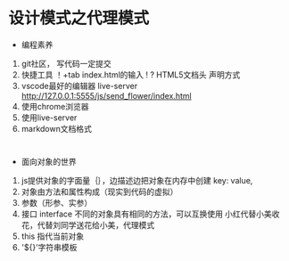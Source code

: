 # 设计模式之代理模式

- 编程素养
1. git社区， 写代码一定提交
2. 快捷工具
   ！+tab index.html的输入
   !  ?  HTML5文档头 声明方式
3. vscode最好的编辑器
   live-server
   http://127.0.0.1:5555/js/send_flower/index.html
4. 使用chrome浏览器
5. 使用live-server
6. markdown文档格式
 # <h1></h1>


 - 面向对象的世界
 1. js提供对象的字面量｛｝，边描述边把对象在内存中创建
   key: value,
 2. 对象由方法和属性构成（现实到代码的虚拟）
 3. 参数（形参、实参）
 4. 接口 interface
   不同的对象具有相同的方法，可以互换使用
   小红代替小美收花，代替刘同学送花给小美，代理模式
 5. this 指代当前对象
 6. '${}'字符串模板